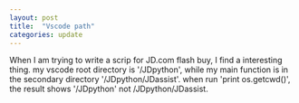 ```yaml
---
layout: post
title:  "Vscode path"
categories: update
---
```

When I am trying to write a scrip for JD.com flash buy, I find a interesting thing. my vscode root directory  is '/JDpython', while my main function is in the secondary directory '/JDpython/JDassist'. when run 'print os.getcwd()', the result shows '/JDpython' not /JDpython/JDassist.
